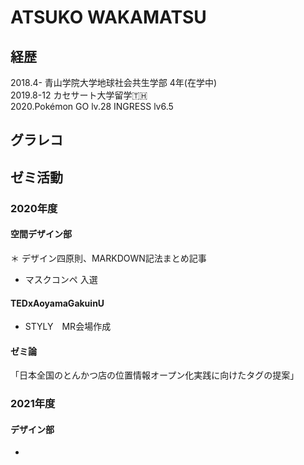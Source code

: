 # ATSUKO WAKAMATSU
## 経歴
2018.4- 青山学院大学地球社会共生学部 4年(在学中)  
2019.8-12 カセサート大学留学🇹🇭  
2020.Pokémon GO lv.28  INGRESS lv6.5

## グラレコ

## ゼミ活動
### 2020年度
#### 空間デザイン部
＊ デザイン四原則、MARKDOWN記法まとめ記事
* マスクコンペ 入選
#### TEDxAoyamaGakuinU
* STYLY　MR会場作成
#### ゼミ論
「日本全国のとんかつ店の位置情報オープン化実践に向けたタグの提案」 [](https://github.com/furuhashilab/2020gsc_AtsukoWakamatsu)
### 2021年度
#### デザイン部
* 

